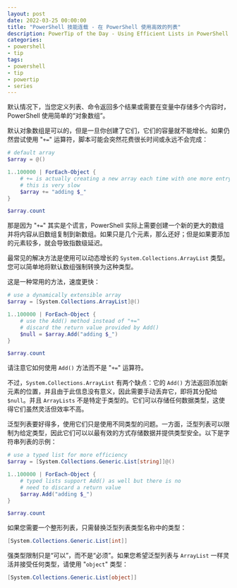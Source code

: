 ```yaml
---
layout: post
date: 2022-03-25 00:00:00
title: "PowerShell 技能连载 - 在 PowerShell 使用高效的列表"
description: PowerTip of the Day - Using Efficient Lists in PowerShell
categories:
- powershell
- tip
tags:
- powershell
- tip
- powertip
- series
---
```

默认情况下，当您定义列表、命令返回多个结果或需要在变量中存储多个内容时，PowerShell 使用简单的“对象数组”。

默认对象数组是可以的，但是一旦你创建了它们，它们的容量就不能增长。如果仍然尝试使用 "`+=`" 运算符，脚本可能会突然花费很长时间或永远不会完成：

```powershell
# default array
$array = @()

1..100000 | ForEach-Object {
    # += is actually creating a new array each time with one more entry
    # this is very slow
    $array += "adding $_"
}

$array.count
```

那是因为 "`+=`" 其实是个谎言，PowerShell 实际上需要创建一个新的更大的数组并将内容从旧数组复制到新数组。如果只是几个元素，那么还好；但是如果要添加的元素较多，就会导致指数级延迟。

最常见的解决方法是使用可以动态增长的 `System.Collections.ArrayList` 类型。您可以简单地将默认数组强制转换为这种类型。

这是一种常用的方法，速度更快：

```powershell
# use a dynamically extensible array
$array = [System.Collections.ArrayList]@()

1..100000 | ForEach-Object {
    # use the Add() method instead of "+="
    # discard the return value provided by Add()
    $null = $array.Add("adding $_")
}

$array.count
```

请注意它如何使用 `Add()` 方法而不是 "`+=`" 运算符。

不过，`System.Collections.ArrayList` 有两个缺点：它的 `Add()` 方法返回添加新元素的位置，并且由于此信息没有意义，因此需要手动丢弃它，即将其分配给 `$null`。并且 `ArrayLists` 不是特定于类型的。它们可以存储任何数据类型，这使得它们虽然灵活但效率不高。

泛型列表要好得多，使用它们只是使用不同类型的问题。一方面，泛型列表可以限制为给定类型，因此它们可以以最有效的方式存储数据并提供类型安全。以下是字符串列表的示例：

```powershell
# use a typed list for more efficiency
$array = [System.Collections.Generic.List[string]]@()

1..100000 | ForEach-Object {
    # typed lists support Add() as well but there is no
    # need to discard a return value
    $array.Add("adding $_")
}

$array.count
```

如果您需要一个整形列表，只需替换泛型列表类型名称中的类型：

```powershell
[System.Collections.Generic.List[int]]
```

强类型限制只是“可以”，而不是“必须”。如果您希望泛型列表与 `ArrayList` 一样灵活并接受任何类型，请使用 "`object`" 类型：

```powershell
[System.Collections.Generic.List[object]]
```

<!--本文国际来源：[Using Efficient Lists in PowerShell](https://community.idera.com/database-tools/powershell/powertips/b/tips/posts/using-efficient-lists-in-powershell)-->

